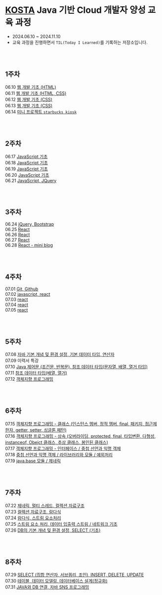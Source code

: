 # [KOSTA](https://kostaswedu.co.kr/index) Java 기반 Cloud 개발자 양성 교육 과정

- 2024.06.10 ~ 2024.11.10
- 교육 과정을 진행하면서 `TIL(Today I Learned)`를 기록하는 저장소입니다.

<br/>
<br/>

## 1주차

06.10 [웹 개발 기초 (HTML)](./1주차/240610/README.md)  
06.11 [웹 개발 기초 (HTML, CSS)](./1주차/240611/README.md)  
06.12 [웹 개발 기초 (CSS)](./1주차/240612/README.md)  
06.13 [웹 개발 기초 (CSS)](./1주차/240613/README.md)  
06.14 [미니 프로젝트 `starbucks kiosk`](./1주차/240614/kiosk/README.md)

<br/>
<br/>

## 2주차

06.17 [JavaScript 기초](./2주차/240617/README.md)  
06.18 [JavaScript 기초](./2주차/240618/README.md)  
06.19 [JavaScript 기초](./2주차/240619/README.md)  
06.20 [JavaScript 기초](./2주차/240620/README.md)  
06.21 [JavaScript, JQuery](./2주차/240621/README.md)

<br/>
<br/>

## 3주차

06.24 [jQuery, Bootstrap](./3주차/240624/README.md)  
06.25 [React](./3주차/240625/README.md)  
06.26 [React](./3주차/240626/README.md)  
06.27 [React](./3주차/240627/README.md)  
06.28 [React - mini blog](./3주차/240628/README.md)

<br/>
<br/>

## 4주차

07.01 [Git, Github](./4주차/240701/README.md)   
07.02 [javascript, react](./4주차/240702/README.md)   
07.03 [react](./4주차/240703/README.md)   
07.04 [react](./4주차/240704/README.md)   
07.05 [react](./4주차/240705/README.md)

<br/>
<br/>

## 5주차
07.08 [자바 기본 개념 및 환경 설정, 기본 데이터 타입, 연산자](./5주차/240708/README.md)   
07.09 이력서 특강   
07.10 [Java 제어문 (조건문, 반복문), 참조 데이터 타입(문자열, 배열, 열거 타입)](./5주차/240710/README.md)   
07.11 [참조 데이터 타입(배열, 열거)](./5주차/240711/README.md)   
07.12 [객체지향 프로그래밍](./5주차/240712/README.md)

<br/>
<br/>

## 6주차
07.15 [객체지향 프로그래밍 - 클래스 (인스턴스 멤버, 정적 멤버, final, 패키지, 접근제한자, getter, setter, 싱글톤 패턴)](./6주차/240715/README.md)   
07.16 [객체지향 프로그래밍 - 상속 (오버라이딩, protected, final, 타입변환, 다형성, instanceof, Obejct 클래스, 추상 클래스, 봉인된 클래스)](./6주차/240716/README.md)   
07.17 [객체지향 프로그래밍 - 인터페이스 / 중첩 선언과 익명 객체](./6주차/240717/README.md)   
07.18 [중첩 선언과 익명 객체 / 라이브러리와 모듈 / 예외처리](./6주차/240718/README.md)   
07.19 [java.base 모듈 / 제네릭 ](./6주차/240719/README.md)

<br/>
<br/>

## 7주차
07.22 [제네릭, 멀티 스레드, 컬렉션 자료구조](./7주차/240722/README.md)   
07.23 [컬렉션 자료구조, 람다식](./7주차/240723/README.md)   
07.24 [람다식, 스트림 요소처리](./7주차/240724/README.md)   
07.25 [스트림 요소 처리, 데이터 입출력 스트림 / 네트워크 기초](./7주차/240725/README.md)   
07.26 [DB의 기본 개념 및 환경 설정, SELECT (기초)](./7주차/240726/README.md)

<br/>
<br/>

## 8주차
07.29 [SELECT (집합 연산자, 서브쿼리, 조인), INSERT, DELETE, UPDATE](./8주차/240729/README.md)   
07.30 [테이블, 데이터 모델링, 데이터베이스 설계(정규화)](./8주차/240730/README.md)   
07.31 [JAVA와 DB 연결, 자바 SNS 프로그래밍](./8주차/240731/README.md)